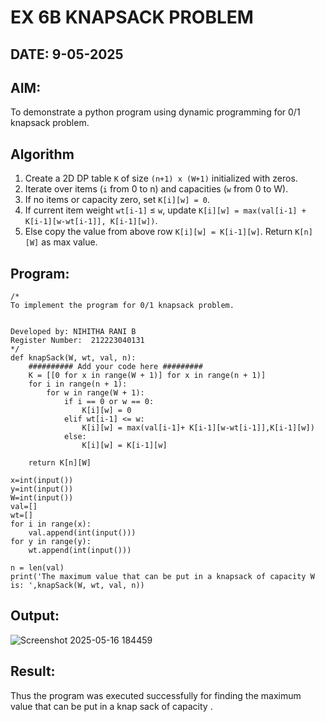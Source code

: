 # EX 6B KNAPSACK PROBLEM
## DATE: 9-05-2025

## AIM:
To demonstrate a python program using dynamic programming for 0/1 knapsack problem.


## Algorithm

1. Create a 2D DP table `K` of size `(n+1) x (W+1)` initialized with zeros.
2. Iterate over items (`i` from 0 to n) and capacities (`w` from 0 to W).
3. If no items or capacity zero, set `K[i][w] = 0`.
4. If current item weight `wt[i-1]` ≤ `w`, update `K[i][w] = max(val[i-1] + K[i-1][w-wt[i-1]], K[i-1][w])`.
5. Else copy the value from above row `K[i][w] = K[i-1][w]`. Return `K[n][W]` as max value.
 

## Program:
```
/*
To implement the program for 0/1 knapsack problem.


Developed by: NIHITHA RANI B 
Register Number:  212223040131
*/
def knapSack(W, wt, val, n):
    ########## Add your code here #########
    K = [[0 for x in range(W + 1)] for x in range(n + 1)]
    for i in range(n + 1):
        for w in range(W + 1):
            if i == 0 or w == 0:
                K[i][w] = 0
            elif wt[i-1] <= w:
                K[i][w] = max(val[i-1]+ K[i-1][w-wt[i-1]],K[i-1][w])
            else:
                K[i][w] = K[i-1][w]
 
    return K[n][W]

x=int(input())
y=int(input())
W=int(input())
val=[]
wt=[]
for i in range(x):
    val.append(int(input()))
for y in range(y):
    wt.append(int(input()))

n = len(val)
print('The maximum value that can be put in a knapsack of capacity W is: ',knapSack(W, wt, val, n))
```

## Output:
![Screenshot 2025-05-16 184459](https://github.com/user-attachments/assets/0bb8aaa2-3427-4596-aaa0-5fd2ec5f8df0)



## Result:
Thus the program was executed successfully for finding the maximum value that can be put in a knap sack of capacity .
